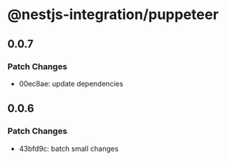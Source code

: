 # @nestjs-integration/puppeteer

## 0.0.7

### Patch Changes

- 00ec8ae: update dependencies

## 0.0.6

### Patch Changes

- 43bfd9c: batch small changes
